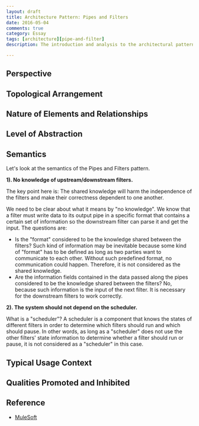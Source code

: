 ```yaml
---
layout: draft
title: Architecture Pattern: Pipes and Filters
date: 2016-05-04
comments: true
category: Essay
tags: [architecture][pipe-and-filter]
description: The introduction and analysis to the architectural pattern "Pipes and Filters", as well as a concrete example.

---
```


## Perspective

## Topological Arrangement

## Nature of Elements and Relationships

## Level of Abstraction

## Semantics

Let's look at the semantics of the Pipes and Filters pattern.

**1). No knowledge of upstream/downstream filters.**

The key point here is: The shared knowledge will harm the independence of the filters and make their correctness dependent to one another.

We need to be clear about what it means by "no knowledge". We know that a filter must write data to its output pipe in a specific format that contains a certain set of information so the downstream filter can parse it and get the input. The questions are:
* Is the "format" considered to be the knowledge shared between the filters? Such kind of information may be inevitable because some kind of "format" has to be defined as long as two parties want to communicate to each other. Without such predefined format, no communication could happen. Therefore, it is not considered as the shared knowledge.
* Are the information fields contained in the data passed along the pipes considered to be the knowledge shared between the filters? No, because such information is the input of the next filter. It is necessary for the downstream filters to work correctly.

**2). The system should not depend on the scheduler.**

What is a "scheduler"? A scheduler is a component that knows the states of different filters in order to determine which filters should run and which should pause. In other words, as long as a "scheduler" does not use the other filters' state information to determine whether a filter should run or pause, it is not considered as a "scheduler" in this case.

## Typical Usage Context

## Qualities Promoted and Inhibited

## Reference
* [MuleSoft](https://developer.mulesoft.com/)
